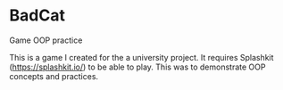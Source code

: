 # BadCat
Game OOP practice

This is a game I created for the a university project. It requires Splashkit (https://splashkit.io/) to be able to play.
This was to demonstrate OOP concepts and practices.
